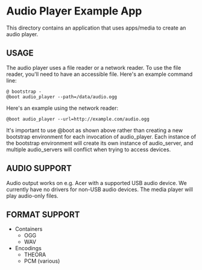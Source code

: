 # Audio Player Example App

This directory contains an application that uses apps/media to create an audio
player.

## USAGE

The audio player uses a file reader or a network reader. To use the file
reader, you'll need to have an accessible file. Here's an example command line:

    @ bootstrap -
    @boot audio_player --path=/data/audio.ogg

Here's an example using the network reader:

    @boot audio_player --url=http://example.com/audio.ogg

It's important to use @boot as shown above rather than creating a new
bootstrap environment for each invocation of audio_player. Each instance of
the bootstrap environment will create its own instance of audio_server, and
multiple audio_servers will conflict when trying to access devices.

## AUDIO SUPPORT

Audio output works on e.g. Acer with a supported USB audio device. We currently
have no drivers for non-USB audio devices. The media player will play audio-only
files.

## FORMAT SUPPORT

* Containers
  * OGG
  * WAV
* Encodings
  * THEORA
  * PCM (various)
